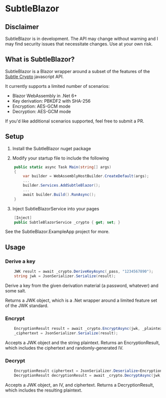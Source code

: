 # SubtleBlazor

## Disclaimer

SubtleBlazor is in development. The API may change without warning and I may find security issues that necessitate changes. Use at your own risk.

## What is SubtleBlazor?

SubtleBlazor is a Blazor wrapper around a subset of the features of the [Subtle Crypto](https://developer.mozilla.org/en-US/docs/Web/API/SubtleCrypto) javascript API.

It currently supports a limited number of scenarios:

- Blazor WebAssembly in .Net 6+
- Key derivation: PBKDF2 with SHA-256
- Encryption: AES-GCM mode
- Decryption: AES-GCM mode

If you'd like additional scenarios supported, feel free to submit a PR.

## Setup

1. Install the SubtleBlazor nuget package

2. Modify your startup file to include the following

```csharp
    public static async Task Main(string[] args)
    {
        var builder = WebAssemblyHostBuilder.CreateDefault(args);
        ...
        builder.Services.AddSubtleBlazor();
        ...
        await builder.Build().RunAsync();
    }
```

3. Inject SubtleBlazorService into your pages

```csharp
    [Inject]
    public SubtleBlazorService _crypto { get; set; }
```

See the SubtleBlazor.ExampleApp project for more.

## Usage

### Derive a key

```csharp
    JWK result = await _crypto.DeriveKeyAsync(_pass, "1234567890");
    string jwk = JsonSerializer.Serialize(result);
```

Derive a key from the given derivation material (a password, whatever) and some salt.

Returns a JWK object, which is a .Net wrapper around a limited feature set of the JWK standard.

### Encrypt

```csharp
    EncryptionResult result = await _crypto.EncryptAsync(jwk, _plaintext);
    _ciphertext = JsonSerializer.Serialize(result);
```

Accepts a JWK object and the string plaintext. Returns an EncryptionResult, which includes the ciphertext and randomly-generated IV.

### Decrypt

```csharp
    EncryptionResult ciphertext = JsonSerializer.Deserialize<EncryptionResult>(_ciphertext);
    DecryptionResult decryptionResult = await _crypto.DecryptAsync(jwk, ciphertext.IV, ciphertext.CipherText);
```

Accepts a JWK object, an IV, and ciphertext. Returns a DecryptionResult, which includes the resulting plaintext.